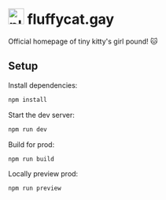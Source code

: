 # <img src="public/favicon.ico" alt="plushie cat icon" width="32" /> fluffycat.gay

Official homepage of tiny kitty's girl pound! 🐱

## Setup

Install dependencies:

```bash
npm install
```

Start the dev server:

```bash
npm run dev
```

Build for prod:

```bash
npm run build
```

Locally preview prod:

```bash
npm run preview
```
